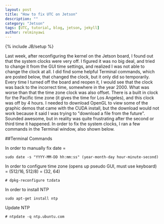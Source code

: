 ```yaml
---
layout: post
title: "How to fix UTC on Jetson"
description: ""
category: "Jetson"
tags: [UTC, tutorial, blog, jetson, jekyll]
author: relminyawi
---
```

{% include JB/setup %}

Last week, after reconfiguring the kernel on the Jetson board, I found out that the system clocks were very off. 
I figured it was no big deal, and tried to change it from the GUI time settings, and realized I was not able to 
change the clock at all. I did find some helpful Terminal commands, which are posted below, that changed the clock, 
but it only did so temporarily. Every time I turned off the board and reopen it, I would see that the clock was back 
to the incorrect time, somewhere in the year 2000. What was worse than that the time zone clock was also offset. There
is a built in clock for the Pacific time zone (it gives the time for Los Angeles), and this clock was off by 4 hours. 
I needed to download OpenGL to view some of the graphic demos that came with the CUDA install, but the download would
not work because it said I was trying to "download a file from the future". Sounded awesome, but in reality was quite
frustrating after the second or third time it happened. In order to fix the system clocks, I ran a few commands in the 
Terminal window, also shown below.


##Terminal Commands

In order to manually fix date = 

```
sudo date -s "YYYY-MM-DD hh:mm:ss" (year-month-day hour-minute-second)
```

In order to configure time zone (opens up pseudo GUI, must use keyboard) = (512/16, 512/8) = (32, 64)

```
# dpkg-reconfigure tzdata
```

In order to install NTP 

```
sudo apt-get install ntp
```

Update NTP 

```
# ntpdate -q ntp.ubuntu.com
```

